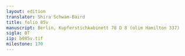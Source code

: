 ```yaml
---
layout: edition
translator: Shira Schwam-Baird
title: folio 85v
manuscript: Berlin, Kupferstichkabinett 78 D 8 (olim Hamilton 337)
sigla: BT
iip: b085v.tif
milestone: 170
---
```

